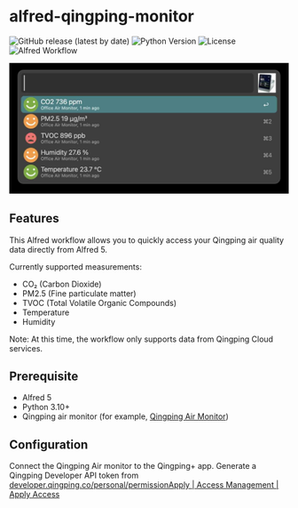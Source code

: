 # alfred-qingping-monitor

![GitHub release (latest by date)](https://img.shields.io/github/v/release/Tan4ek/alfred-qingping-monitor)
![Python Version](https://img.shields.io/badge/python-3.10%2B-blue)
![License](https://img.shields.io/badge/license-GNU%20GPL%20v3-blue)
![Alfred Workflow](https://img.shields.io/badge/alfred-5.0%2B-purple)

![example.jpg](./example.jpg)

## Features

This Alfred workflow allows you to quickly access your Qingping air quality data directly from Alfred 5. 

Currently supported measurements:
- CO₂ (Carbon Dioxide)
- PM2.5 (Fine particulate matter)
- TVOC (Total Volatile Organic Compounds)
- Temperature
- Humidity

Note: At this time, the workflow only supports data from Qingping Cloud services.

## Prerequisite

- Alfred 5
- Python 3.10+
- Qingping air monitor (for example, [Qingping Air Monitor](https://www.qingping.co/air-monitor/overview))

## Configuration

Connect the Qingping Air monitor to the Qingping+ app.
Generate a Qingping Developer API token from [developer.qingping.co/personal/permissionApply | Access Management | Apply Access](https://developer.qingping.co/personal/permissionApply)
